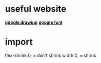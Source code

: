 # useful website
**[google drawing](https://docs.google.com/drawings/)**
**[google font](https://fonts.google.com/)**

# import
flex-shrink:0; = don't shrink
width:0; = shrink